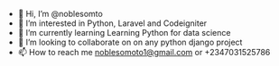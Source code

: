 - 👋 Hi, I’m @noblesomto
- 👀 I’m interested in Python, Laravel and Codeigniter
- 🌱 I’m currently learning Learning Python for data science
- 💞️ I’m looking to collaborate on on any python django project
- 📫 How to reach me noblesomoto1@gmail.com or +2347031525786

<!---
noblesomto/noblesomto is a ✨ special ✨ repository because its `README.md` (this file) appears on your GitHub profile.
You can click the Preview link to take a look at your changes.
--->
